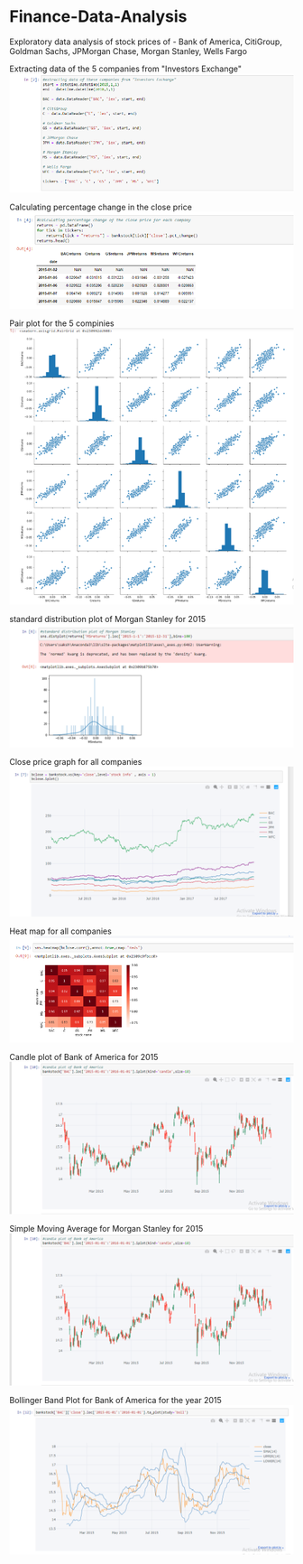 # Finance-Data-Analysis
Exploratory data analysis of stock prices of - Bank of America, CitiGroup, Goldman Sachs, JPMorgan Chase, Morgan Stanley, Wells Fargo

Extracting data of the 5 companies from "Investors Exchange"
![alt text](https://github.com/sakshamdhiman/Finance-Data-Analysis/blob/master/images/extracting%20data%20.png)

Calculating percentage change in the close price
![alt text](https://github.com/sakshamdhiman/Finance-Data-Analysis/blob/master/images/percentage%20change%20.png)

Pair plot for the 5 compinies
![alt text](https://github.com/sakshamdhiman/Finance-Data-Analysis/blob/master/images/pair%20plot.png)

standard distribution plot of Morgan Stanley for 2015
![alt text](https://github.com/sakshamdhiman/Finance-Data-Analysis/blob/master/images/distribution%20plot%20.png)

Close price graph for all companies 
![alt text](https://github.com/sakshamdhiman/Finance-Data-Analysis/blob/master/images/close%20price.png)

Heat map for all companies
![alt text](https://github.com/sakshamdhiman/Finance-Data-Analysis/blob/master/images/heatmap.png)

Candle plot of Bank of America for 2015
![alt text](https://github.com/sakshamdhiman/Finance-Data-Analysis/blob/master/images/candle%20stick.png)

Simple Moving Average for Morgan Stanley for 2015
![alt text](https://github.com/sakshamdhiman/Finance-Data-Analysis/blob/master/images/candle%20stick.png)

Bollinger Band Plot for Bank of America for the year 2015
![alt text](https://github.com/sakshamdhiman/Finance-Data-Analysis/blob/master/images/bollinger%20plot.png)
